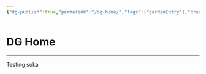 ```yaml
---
{"dg-publish":true,"permalink":"/dg-home/","tags":["gardenEntry"],"created":"2025-01-30T23:01:35.429+02:00","updated":"2025-01-30T23:01:58.925+02:00"}
---
```


# DG Home
---

Testing suka